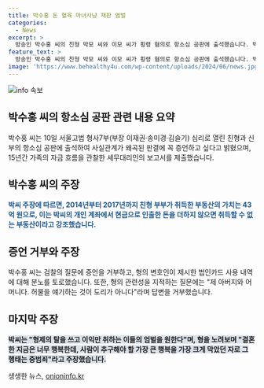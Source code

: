 ```yaml
---
title: 박수홍 돈 혈육 마녀사냥 재판 엄벌
categories:
  - News
excerpt: >
  방송인 박수홍 씨의 친형 박모 씨와 이모 씨가 횡령 혐의로 항소심 공판에 출석했습니다. 박수홍 씨는 부당한 혐의 판결에 울분을 토하며 가족의 자금 흐름 보고서를 제출했고, 부동산을 횡령하지 않고는 절대로 취득할 수 없다고 주장했습니다. 또한, 자신을 비난하고 모욕하는 질문에 분노하여 형을 노려보며 강력한 주장을 펼쳤습니다. 반면, 형은 동생의 증언에 시선을 피하는 모습을 보였고, 횡령 혐의로 징역 2년을 선고 받았습니다. (종합 150자)
feature_text: >
  방송인 박수홍 씨의 친형 박모 씨와 이모 씨가 횡령 혐의로 항소심 공판에 출석했습니다. 박수홍 씨는 부당한 혐의 판결에 울분을 토하며 가족의 자금 흐름 보고서를 제출했고, 부동산을 횡령하지 않고는 절대로 취득할 수 없다고 주장했습니다. 또한, 자신을 비난하고 모욕하는 질문에 분노하여 형을 노려보며 강력한 주장을 펼쳤습니다. 반면, 형은 동생의 증언에 시선을 피하는 모습을 보였고, 횡령 혐의로 징역 2년을 선고 받았습니다. (종합 150자)
image: 'https://www.behealthy4u.com/wp-content/uploads/2024/06/news.jpg'
---
```


<p><img src="https://www.behealthy4u.com/wp-content/uploads/2024/06/news.jpg" alt="info 속보" /></p>

<h2 data-ke-size="size26">박수홍 씨의 항소심 공판 관련 내용 요약</h2>

<p data-ke-size="size16">박수홍 씨는 10일 서울고법 형사7부(부장 이재권·송미경·김슬기) 심리로 열린 친형과 신부의 항소심 공판에 출석하여 사실관계가 왜곡된 판결에 꼭 증언하고 싶다고 밝혔으며, 15년간 가족의 자금 흐름을 관찰한 세무대리인의 보고서를 제출했습니다.</p>

<h2 data-ke-size="size26">박수홍 씨의 주장</h2>

<p data-ke-size="size16"><b><span style="color: #1a5490;">박씨 주장에 따르면, 2014년부터 2017년까지 친형 부부가 취득한 부동산의 가치는 43억 원으로, 이는 박씨의 개인 계좌에서 현금으로 인출한 돈을 더하지 않으면 취득할 수 없는 부동산이라고 강조했습니다.</span></b></p>

<h2 data-ke-size="size26">증언 거부와 주장</h2>

<p data-ke-size="size16">박수홍 씨는 검찰의 질문에 증언을 거부하고, 형의 변호인이 제시한 법인카드 사용 내역에 대해 분노를 토로했습니다. 또한, 형의 관련성을 지적하는 질문에는 "제 아버지와 어머니다. 허물을 얘기하는 것이 도리가 아니다"라며 답변을 거부했습니다.</p>

<h2 data-ke-size="size26">마지막 주장</h2>

<p data-ke-size="size16"><b><span style="background-color: #21538527;">박씨는 "형제의 탈을 쓰고 이익만 취하는 이들의 엄벌을 원한다"며, 형을 노려보며 "결혼한 지금은 너무 행복한데, 사람이 추구해야 할 가장 큰 행복을 가장 크게 막았던 자로 그 행태는 중범죄"라고 주장했습니다.</span></b></p>
생생한 뉴스, <a href="https://onioninfo.kr" rel="dofollow">onioninfo.kr</a>


